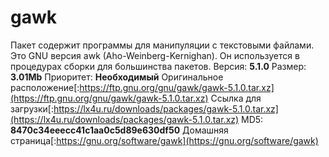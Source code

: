 # gawk
Пакет содержит программы для манипуляции с текстовыми файлами. Это GNU версия awk (Aho-Weinberg-Kernighan). Он используется в процедурах сборки для большинства пакетов.
Версия: **5.1.0**
Размер: **3.01Mb**
Приоритет: **Необходимый**
Оригинальное расположение[:https://ftp.gnu.org/gnu/gawk/gawk-5.1.0.tar.xz](https://ftp.gnu.org/gnu/gawk/gawk-5.1.0.tar.xz)
Ссылка для загрузки[:https://lx4u.ru/downloads/packages/gawk-5.1.0.tar.xz](https://lx4u.ru/downloads/packages/gawk-5.1.0.tar.xz)
MD5: **8470c34eeecc41c1aa0c5d89e630df50**
Домашняя страница[:https://gnu.org/software/gawk](https://gnu.org/software/gawk)
